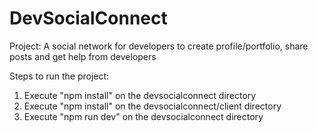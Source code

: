 # DevSocialConnect
Project: A social network for developers to create profile/portfolio, share posts and get help from developers

Steps to run the project:
1) Execute "npm install" on the devsocialconnect directory
2) Execute "npm install" on the devsocialconnect/client directory
3) Execute "npm run dev" on the devsocialconnect directory

